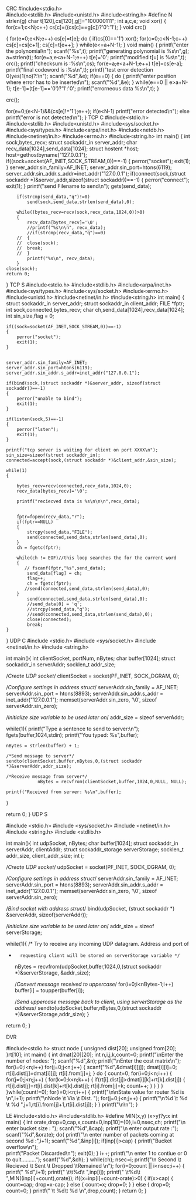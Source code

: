 CRC
#include<stdio.h>                                                                                                                                          
#include<stdlib.h>
#include<unistd.h>
#include<string.h>
#define N strlen(g)
char t[120],cs[120],g[]="100000111";
int a,c,e;
void xor()
{
 for(c=1;c<N;c++)
 cs[c]=((cs[c]==g[c])?'0':'1');
}
void crc()

{
for(e=0;e<N;e++)
 cs[e]=t[e];
 do
  {
   if(cs[0]=='1')
    xor();
   for(c=0;c<N-1;c++)
cs[c]=cs[c+1];
cs[c]=t[e++];
}
while(e<=a+N-1);
}
void main()
{
printf("enter the polynomial\n");
scanf("%s",t);
printf("generating polynomial is %s\n",g);
a=strlen(t);
for(e=a;e<a+N-1;e++)
t[e]='0';
printf("modified t[u] is %s\n",t);
crc();
printf("checksum is :%s\n",cs);
for(e=a;e<a+N-1;e++)
t[e]=cs[e-a];
printf("final codeword is :%s\n",t);
printf("test error detection 0(yes)1(no)?:\n");
scanf("%d",&e);
if(e==0)
 {
 do
  {
   printf("enter position where error has to be inserted\n");
   scanf("%d",&e);
  }
while(e==0 || e>a+N-1);
 t[e-1]=(t[e-1]=='0')?'1':'0';
 printf("errorneous data %s\n",t);
}

crc();

for(e=0;(e<N-1)&&(cs[e]!='1');e++);
 if(e<N-1)
  printf("error detected\n");
 else
  printf("error is not detected\n");
}
TCP C
#include<stdio.h>
#include<stdlib.h>
#include<unistd.h>
#include<sys/socket.h>
#include<sys/types.h>
#include<arpa/inet.h>
#include<netdb.h>
#include<netinet/in.h>
#include<errno.h>
#include<string.h>
int main()
{
	int sock,bytes_recv;
	struct sockaddr_in server_addr;
	char recv_data[1024],send_data[1024];
	struct hostent *host;
	host=gethostbyname("127.0.0.1");
	if((sock=socket(AF_INET,SOCK_STREAM,0))==-1)
	{
		perror("socket");
		exit(1);
	}
	server_addr.sin_family=AF_INET;
	server_addr.sin_port=htons(6119);
	server_addr.sin_addr.s_addr=inet_addr("127.0.0.1");
	if(connect(sock,(struct sockaddr *)&server_addr,sizeof(struct sockaddr))==-1)
	{
		perror("connect");
		exit(1);
	}
		printf("send Filename to send\n");
		gets(send_data);

		if(strcmp(send_data,"q")!=0)
			send(sock,send_data,strlen(send_data),0);
		
		while((bytes_recv=recv(sock,recv_data,1024,0))>0)
		{
			recv_data[bytes_recv]='\0';
			//printf("%s\n\n", recv_data);
			//if(strcmp(recv_data,"q")==0)
		//	{
		//	close(sock);
		//	break;
		//	}
			printf("%s\n", recv_data);
		}
	close(sock);	
	return 0;
}
TCP S
#include<stdio.h>
#include<stdlib.h>
#include<arpa/inet.h>
#include<sys/types.h>
#include<sys/socket.h>
#include<errno.h>
#include<unistd.h>
#include<netinet/in.h>
#include<string.h>
int main()
{
	struct sockaddr_in server_addr;
	struct sockaddr_in client_addr;
	FILE *fptr;
	int sock,connected,bytes_recv;
	char ch,send_data[1024],recv_data[1024];
	int sin_size,flag = 0;


	if((sock=socket(AF_INET,SOCK_STREAM,0))==-1)
	{
		perror("socket");
		exit(1);
	}


	server_addr.sin_family=AF_INET;
	server_addr.sin_port=htons(6119);
	server_addr.sin_addr.s_addr=inet_addr("127.0.0.1");

	if(bind(sock,(struct sockaddr *)&server_addr, sizeof(struct sockaddr))==-1)
	{
		perror("unable to bind");
		exit(1);
	}

	if(listen(sock,5)==-1)
	{
		perror("lsten");
		exit(1);
	}

	printf("tcp server is waiting for client on port XXXX\n");
	sin_size=sizeof(struct sockaddr_in);
	connected=accept(sock,(struct sockaddr *)&client_addr,&sin_size);

	while(1)
	{
		
		bytes_recv=recv(connected,recv_data,1024,0);
		recv_data[bytes_recv]='\0';

		printf("reciecved data is %s\n\n\n",recv_data);
		
		
		fptr=fopen(recv_data,"r");
		if(fptr==NULL)
		{
			strcpy(send_data,"FILE");
			send(connected,send_data,strlen(send_data),0);
		}
		ch = fgetc(fptr);

		while(ch != EOF)//this loop searches the for the current word
		{
		   // fscanf(fptr,"%s",send_data);
			send_data[flag] = ch;
			flag++;
			ch = fgetc(fptr);
		   //send(connected,send_data,strlen(send_data),0);
		}
			send(connected,send_data,strlen(send_data),0);
			//send_data[0] = 'q';
			//strcpy(send_data,"q");
			//send(connected,send_data,strlen(send_data),0);
			close(connected);
			break;
	}
}
UDP C
#include <stdio.h>
#include <sys/socket.h>
#include <netinet/in.h>
#include <string.h>

int main(){
  int clientSocket, portNum, nBytes;
  char buffer[1024];
  struct sockaddr_in serverAddr;
  socklen_t addr_size;

  /*Create UDP socket*/
  clientSocket = socket(PF_INET, SOCK_DGRAM, 0);

  /*Configure settings in address struct*/
  serverAddr.sin_family = AF_INET;
  serverAddr.sin_port = htons(8893);
  serverAddr.sin_addr.s_addr = inet_addr("127.0.0.1");
  memset(serverAddr.sin_zero, '\0', sizeof serverAddr.sin_zero);  

  /*Initialize size variable to be used later on*/
  addr_size = sizeof serverAddr;

  while(1){
    printf("Type a sentence to send to server:\n");
    fgets(buffer,1024,stdin);
    printf("You typed: %s",buffer);

    nBytes = strlen(buffer) + 1;
    
    /*Send message to server*/
    sendto(clientSocket,buffer,nBytes,0,(struct sockaddr *)&serverAddr,addr_size);

    /*Receive message from server*/
                nBytes = recvfrom(clientSocket,buffer,1024,0,NULL, NULL);

    printf("Received from server: %s\n",buffer);

  }

  return 0;
}
UDP S

#include <stdio.h>
#include <sys/socket.h>
#include <netinet/in.h>
#include <string.h>
#include <stdlib.h>

int main(){
  int udpSocket, nBytes;
  char buffer[1024];
  struct sockaddr_in serverAddr, clientAddr;
  struct sockaddr_storage serverStorage;
  socklen_t addr_size, client_addr_size;
  int i;

  /*Create UDP socket*/
  udpSocket = socket(PF_INET, SOCK_DGRAM, 0);

  /*Configure settings in address struct*/
  serverAddr.sin_family = AF_INET;
  serverAddr.sin_port = htons(8893);
  serverAddr.sin_addr.s_addr = inet_addr("127.0.0.1");
  memset(serverAddr.sin_zero, '\0', sizeof serverAddr.sin_zero);  

  /*Bind socket with address struct*/
  bind(udpSocket, (struct sockaddr *) &serverAddr, sizeof(serverAddr));

  /*Initialize size variable to be used later on*/
  addr_size = sizeof serverStorage;

  while(1){
    /* Try to receive any incoming UDP datagram. Address and port of 
 *       requesting client will be stored on serverStorage variable */
    nBytes = recvfrom(udpSocket,buffer,1024,0,(struct sockaddr *)&serverStorage, &addr_size);

    /*Convert message received to uppercase*/
    for(i=0;i<nBytes-1;i++)
      buffer[i] = toupper(buffer[i]);

    /*Send uppercase message back to client, using serverStorage as the address*/
    sendto(udpSocket,buffer,nBytes,0,(struct sockaddr *)&serverStorage,addr_size);
  }

  return 0;
}

DVR

#include<stdio.h>
struct node
{
	unsigned dist[20];
	unsigned from[20];
}rt[10];
int main()
{
int dmat[20][20];
int n,i,j,k,count=0;
printf("\nEnter the number of nodes: ");
scanf("%d",&n);
printf("\nEnter the cost matrix\n");
for(i=0;i<n;i++)
for(j=0;j<n;j++)
{
	scanf("%d",&dmat[i][j]);
	dmat[i][i]=0;
	rt[i].dist[j]=dmat[i][j];
	rt[i].from[j]=j;
}
do
{
count=0;
for(i=0;i<n;i++)
{
	for(j=0;j<n;j++)
	{
		for(k=0;k<n;k++)
		{
			if(rt[i].dist[j]>dmat[i][k]+rt[k].dist[j])
			{
				rt[i].dist[j]=rt[i].dist[k]+rt[k].dist[j];
				rt[i].from[j]=k;
				count++;
			}
		}
	}
}
}while(count!=0);
for(i=0;i<n;i++)
{
	printf("\n\nState value for router %d is \n",i+1);
	printf("\nNode \t Via \t Dist. ");
	for(j=0;j<n;j++)
	{
		printf("\n%d \t %d \t %d ",j+1,rt[i].from[j]+1,rt[i].dist[j]);
	}
}
printf("\n\n");
}

LE
#include<stdio.h>
#include<stdlib.h>
#define MIN(x,y) (x>y)?y:x
int main()
{
	int orate,drop=0,cap,x,count=0,inp[10]={0},i=0,nsec,ch;
	printf("\n enter bucket size : ");
	scanf("%d",&cap);
	printf("\n enter output rate :");
	scanf("%d",&orate);
	do{
	printf("\n enter number of packets coming at second %d :",i+1);
	scanf("%d",&inp[i]);
	if(inp[i]>cap)
	{
		printf("Bucket overflow\n");		
		printf("Packet Discarded\n");
		exit(0);
	}
	i++;
	printf("\n enter 1 to contiue or 0 to quit..........");
	scanf("%d",&ch);
}
while(ch);
nsec=i;
printf("\n Second \t Recieved \t Sent \t Dropped \tRemained \n");
for(i=0;count || i<nsec;i++)
{
	printf("  %d",i+1);
	printf(" \t\t%d\t ",inp[i]);
	printf(" \t%d\t ",MIN((inp[i]+count),orate));
	if((x=inp[i]+count-orate)>0)
	{
		if(x>cap)
		{
			count=cap;
			drop=x-cap;
		}
		else
		{
			count=x;
			drop=0;
		}
	}
	else
	{
		drop=0;
		count=0;
	}
	printf(" \t %d\t %d \n",drop,count);
}
return 0;
}
